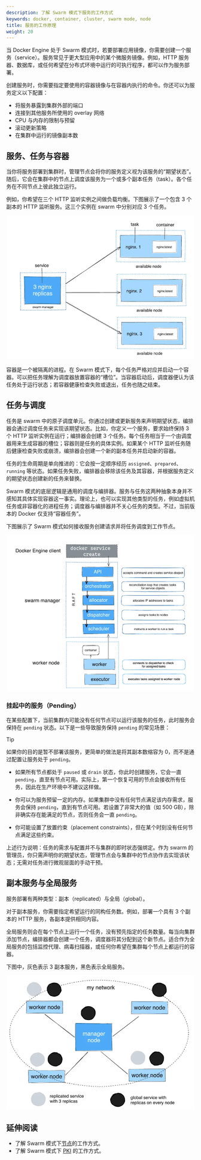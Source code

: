 ```yaml
---
description: 了解 Swarm 模式下服务的工作方式
keywords: docker, container, cluster, swarm mode, node
title: 服务的工作原理
weight: 20
---
```


当 Docker Engine 处于 Swarm 模式时，若要部署应用镜像，你需要创建一个服务（service）。服务常见于更大型应用中的某个微服务镜像。例如，HTTP 服务器、数据库，或任何希望在分布式环境中运行的可执行程序，都可以作为服务部署。

创建服务时，你需要指定要使用的容器镜像与在容器内执行的命令。你还可以为服务定义以下配置：

* 将服务暴露到集群外部的端口
* 连接到其他服务所使用的 overlay 网络
* CPU 与内存的限制与预留
* 滚动更新策略
* 在集群中运行的镜像副本数

## 服务、任务与容器

当你将服务部署到集群时，管理节点会将你的服务定义视为该服务的“期望状态”。随后，它会在集群中的节点上调度该服务为一个或多个副本任务（task）。各个任务在不同节点上彼此独立运行。

例如，你希望在三个 HTTP 监听实例之间做负载均衡。下图展示了一个包含 3 个副本的 HTTP 监听服务。这三个实例在 swarm 中分别对应 3 个任务。

![ HTTP listener service with three replicas](../images/services-diagram.webp?w=550)

容器是一个被隔离的进程。在 Swarm 模式下，每个任务严格对应并启动一个容器。可以把任务理解为调度器放置容器的“槽位”。当容器启动后，调度器便认为该任务处于运行状态；若容器健康检查失败或退出，任务也随之结束。

## 任务与调度

任务是 swarm 中的原子调度单元。你通过创建或更新服务来声明期望状态，编排器会通过调度任务来实现该期望状态。比如，你定义一个服务，要求始终保持 3 个 HTTP 监听实例在运行；编排器会创建 3 个任务。每个任务相当于一个由调度器用来生成容器的槽位；容器则是任务的具体实例。如果某个 HTTP 监听任务随后健康检查失败或崩溃，编排器会创建一个新的副本任务并启动新的容器。

任务的生命周期是单向推进的：它会按一定顺序经历 `assigned`、`prepared`、`running` 等状态。如果任务失败，编排器会移除该任务及其容器，并根据服务定义的期望状态创建新的任务来替换。

Swarm 模式的底层逻辑是通用的调度与编排器。服务与任务这两种抽象本身并不感知其具体实现容器这一事实。理论上，也可以实现其他类型的任务，例如虚拟机任务或非容器化的进程任务；调度器与编排器并不关心任务的类型。不过，当前版本的 Docker 仅支持“容器任务”。

下图展示了 Swarm 模式如何接收服务创建请求并将任务调度到工作节点。

![Services flow](../images/service-lifecycle.webp?w=700)

### 挂起中的服务（Pending）

在某些配置下，当前集群内可能没有任何节点可以运行该服务的任务，此时服务会保持在 `pending` 状态。以下是一些导致服务保持 `pending` 的常见场景：

> [!TIP]
> 如果你的目的是暂不部署该服务，更简单的做法是将其副本数缩容为 0，而不是通过配置让服务处于 `pending`。

- 如果所有节点都处于 `paused` 或 `drain` 状态，你此时创建服务，它会一直 `pending`，直至有节点可用。实际上，第一个恢复可用的节点会接收所有任务，因此在生产环境中不建议这样做。

- 你可以为服务预留一定的内存。如果集群中没有任何节点满足该内存需求，服务会保持 `pending`，直到有节点可用。若设置了非常大的值（如 500 GB），除非确实存在能满足的节点，否则任务会一直 `pending`。

- 你可能设置了放置约束（placement constraints），但在某个时刻没有任何节点满足这些约束。

上述行为说明：任务的需求与配置并不与集群的即时状态强绑定。作为 swarm 的管理员，你只需声明你的期望状态，管理节点会与集群中的节点协作去实现该状态；无需对任务进行微观层面的手动干预。

## 副本服务与全局服务

服务部署有两种类型：副本（replicated）与全局（global）。

对于副本服务，你需要指定希望运行的同构任务数。例如，部署一个具有 3 个副本的 HTTP 服务，各副本提供相同内容。

全局服务则会在每个节点上运行一个任务，没有预先指定的任务数量。每当向集群添加节点，编排器都会创建一个任务，调度器将其分配到这个新节点。适合作为全局服务的包括监控代理、病毒扫描器，或任何你希望在集群每个节点上都运行的容器。

下图中，灰色表示 3 副本服务，黑色表示全局服务。

![Global vs replicated services](../images/replicated-vs-global.webp?w=450)

## 延伸阅读

* 了解 Swarm 模式下[节点](nodes.md)的工作方式。
* 了解 Swarm 模式下 [PKI](pki.md) 的工作方式。
